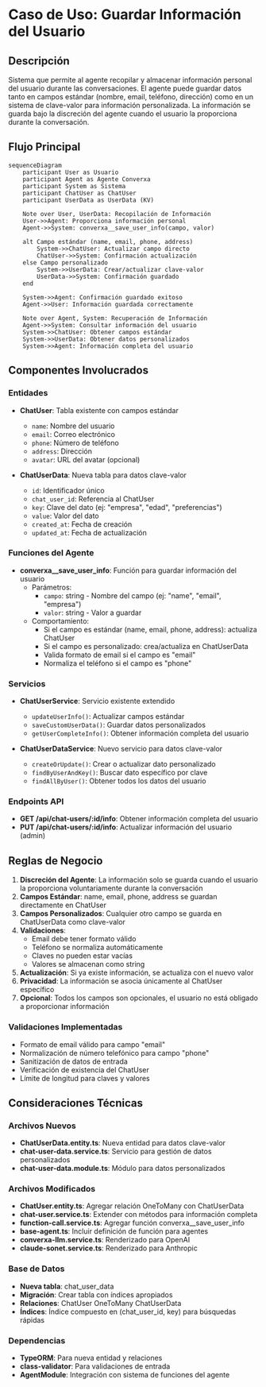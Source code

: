 # Caso de Uso: Guardar Información del Usuario

## Descripción
Sistema que permite al agente recopilar y almacenar información personal del usuario durante las conversaciones. El agente puede guardar datos tanto en campos estándar (nombre, email, teléfono, dirección) como en un sistema de clave-valor para información personalizada. La información se guarda bajo la discreción del agente cuando el usuario la proporciona durante la conversación.

## Flujo Principal

```mermaid
sequenceDiagram
    participant User as Usuario
    participant Agent as Agente Converxa
    participant System as Sistema
    participant ChatUser as ChatUser
    participant UserData as UserData (KV)

    Note over User, UserData: Recopilación de Información
    User->>Agent: Proporciona información personal
    Agent->>System: converxa__save_user_info(campo, valor)

    alt Campo estándar (name, email, phone, address)
        System->>ChatUser: Actualizar campo directo
        ChatUser->>System: Confirmación actualización
    else Campo personalizado
        System->>UserData: Crear/actualizar clave-valor
        UserData->>System: Confirmación guardado
    end

    System->>Agent: Confirmación guardado exitoso
    Agent->>User: Información guardada correctamente

    Note over Agent, System: Recuperación de Información
    Agent->>System: Consultar información del usuario
    System->>ChatUser: Obtener campos estándar
    System->>UserData: Obtener datos personalizados
    System->>Agent: Información completa del usuario
```

## Componentes Involucrados

### Entidades
- **ChatUser**: Tabla existente con campos estándar
  - `name`: Nombre del usuario
  - `email`: Correo electrónico
  - `phone`: Número de teléfono
  - `address`: Dirección
  - `avatar`: URL del avatar (opcional)

- **ChatUserData**: Nueva tabla para datos clave-valor
  - `id`: Identificador único
  - `chat_user_id`: Referencia al ChatUser
  - `key`: Clave del dato (ej: "empresa", "edad", "preferencias")
  - `value`: Valor del dato
  - `created_at`: Fecha de creación
  - `updated_at`: Fecha de actualización

### Funciones del Agente
- **converxa__save_user_info**: Función para guardar información del usuario
  - Parámetros:
    - `campo`: string - Nombre del campo (ej: "name", "email", "empresa")
    - `valor`: string - Valor a guardar
  - Comportamiento:
    - Si el campo es estándar (name, email, phone, address): actualiza ChatUser
    - Si el campo es personalizado: crea/actualiza en ChatUserData
    - Valida formato de email si el campo es "email"
    - Normaliza el teléfono si el campo es "phone"

### Servicios
- **ChatUserService**: Servicio existente extendido
  - `updateUserInfo()`: Actualizar campos estándar
  - `saveCustomUserData()`: Guardar datos personalizados
  - `getUserCompleteInfo()`: Obtener información completa del usuario

- **ChatUserDataService**: Nuevo servicio para datos clave-valor
  - `createOrUpdate()`: Crear o actualizar dato personalizado
  - `findByUserAndKey()`: Buscar dato específico por clave
  - `findAllByUser()`: Obtener todos los datos del usuario

### Endpoints API
- **GET /api/chat-users/:id/info**: Obtener información completa del usuario
- **PUT /api/chat-users/:id/info**: Actualizar información del usuario (admin)


## Reglas de Negocio

1. **Discreción del Agente**: La información solo se guarda cuando el usuario la proporciona voluntariamente durante la conversación
2. **Campos Estándar**: name, email, phone, address se guardan directamente en ChatUser
3. **Campos Personalizados**: Cualquier otro campo se guarda en ChatUserData como clave-valor
4. **Validaciones**:
   - Email debe tener formato válido
   - Teléfono se normaliza automáticamente
   - Claves no pueden estar vacías
   - Valores se almacenan como string
5. **Actualización**: Si ya existe información, se actualiza con el nuevo valor
6. **Privacidad**: La información se asocia únicamente al ChatUser específico
7. **Opcional**: Todos los campos son opcionales, el usuario no está obligado a proporcionar información

### Validaciones Implementadas
- Formato de email válido para campo "email"
- Normalización de número telefónico para campo "phone"
- Sanitización de datos de entrada
- Verificación de existencia del ChatUser
- Límite de longitud para claves y valores

## Consideraciones Técnicas

### Archivos Nuevos
- **ChatUserData.entity.ts**: Nueva entidad para datos clave-valor
- **chat-user-data.service.ts**: Servicio para gestión de datos personalizados
- **chat-user-data.module.ts**: Módulo para datos personalizados

### Archivos Modificados
- **ChatUser.entity.ts**: Agregar relación OneToMany con ChatUserData
- **chat-user.service.ts**: Extender con métodos para información completa
- **function-call.service.ts**: Agregar función converxa__save_user_info
- **base-agent.ts**: Incluir definición de función para agentes
- **converxa-llm.service.ts**: Renderizado para OpenAI
- **claude-sonet.service.ts**: Renderizado para Anthropic

### Base de Datos
- **Nueva tabla**: chat_user_data
- **Migración**: Crear tabla con índices apropiados
- **Relaciones**: ChatUser OneToMany ChatUserData
- **Índices**: Índice compuesto en (chat_user_id, key) para búsquedas rápidas

### Dependencias
- **TypeORM**: Para nueva entidad y relaciones
- **class-validator**: Para validaciones de entrada
- **AgentModule**: Integración con sistema de funciones del agente
